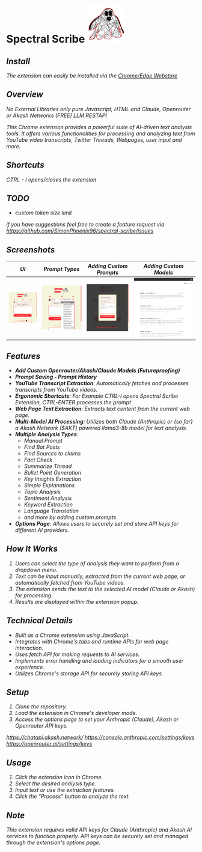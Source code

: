 # Spectral Scribe <i> ![alt text](https://github.com/SimonPhoenix96/spectral-scribe/blob/main/resources/spectralscribe-logo100x.png)

## Install
The extension can easily be installed via the [Chrome/Edge Webstore](https://chromewebstore.google.com/detail/spectral-scribe/mikpmbedokmdadmgbcphbkgjmlidpldd)

## Overview

No External Libraries only pure Javascript, HTML and Claude, Openrouter or Akash Networks (FREE) LLM RESTAPI 

This Chrome extension provides a powerful suite of AI-driven text analysis tools. 
It offers various functionalities for processing and analyzing text from YouTube video transcripts, Twitter Threads, Webpages, user input and more.

## Shortcuts
CTRL - I opens/closes the extension

## TODO

- custom token size limit

if you have suggestions feel free to create a feature request via https://github.com/SimonPhoenix96/spectral-scribe/issues

## Screenshots

UI             |  Prompt Types | Adding Custom Prompts | Adding Custom Models |
:-------------------------:|:-------------------------:|:-------------------------:|:-------------------------:
![alt text](https://github.com/SimonPhoenix96/spectral-scribe/blob/main/resources/spectralscribe-screenshot-01.png)  |  ![alt text](https://github.com/SimonPhoenix96/spectral-scribe/blob/main/resources/spectralscribe-screenshot-02.png) |  ![alt text](https://github.com/SimonPhoenix96/spectral-scribe/blob/main/resources/spectralscribe-screenshot-03.png) |  ![alt text](https://github.com/SimonPhoenix96/spectral-scribe/blob/main/resources/spectralscribe-screenshot-04.gif)

## Features
- **Add Custom Openrouter/Akash/Claude Models (Futureproofing)**
- **Prompt Saving - Prompt History**
- **YouTube Transcript Extraction**: Automatically fetches and processes transcripts from YouTube videos.
- **Ergonomic Shortcuts**: For Example CTRL-I opens Spectral Scribe Extension, CTRL-ENTER processes the prompt
- **Web Page Text Extraction**: Extracts text content from the current web page.
- **Multi-Model AI Processing**: Utilizes both Claude (Anthropic) or {so far} a Akash Network ($AKT) powered llama3-8b model for text analysis.
- **Multiple Analysis Types**:
  - Manual Prompt
  - Find Bot Posts
  - Find Sources to claims
  - Fact Check
  - Summarize Thread
  - Bullet Point Generation
  - Key Insights Extraction
  - Simple Explanations
  - Topic Analysis
  - Sentiment Analysis
  - Keyword Extraction
  - Language Translation
  - and more by adding custom prompts
- **Options Page**: Allows users to securely set and store API keys for different AI providers.

## How It Works

1. Users can select the type of analysis they want to perform from a dropdown menu.
2. Text can be input manually, extracted from the current web page, or automatically fetched from YouTube videos.
3. The extension sends the text to the selected AI model (Claude or Akash) for processing.
4. Results are displayed within the extension popup.

## Technical Details

- Built as a Chrome extension using JavaScript.
- Integrates with Chrome's tabs and runtime APIs for web page interaction.
- Uses fetch API for making requests to AI services.
- Implements error handling and loading indicators for a smooth user experience.
- Utilizes Chrome's storage API for securely storing API keys.

## Setup

1. Clone the repository.
2. Load the extension in Chrome's developer mode.
3. Access the options page to set your Anthropic (Claude), Akash or Openrouter API keys.
   
https://chatapi.akash.network/
https://console.anthropic.com/settings/keys
https://openrouter.ai/settings/keys


## Usage

1. Click the extension icon in Chrome.
2. Select the desired analysis type.
3. Input text or use the extraction features.
4. Click the "Process" button to analyze the text.

## Note

This extension requires valid API keys for Claude (Anthropic) and Akash AI services to function properly. API keys can be securely set and managed through the extension's options page.
